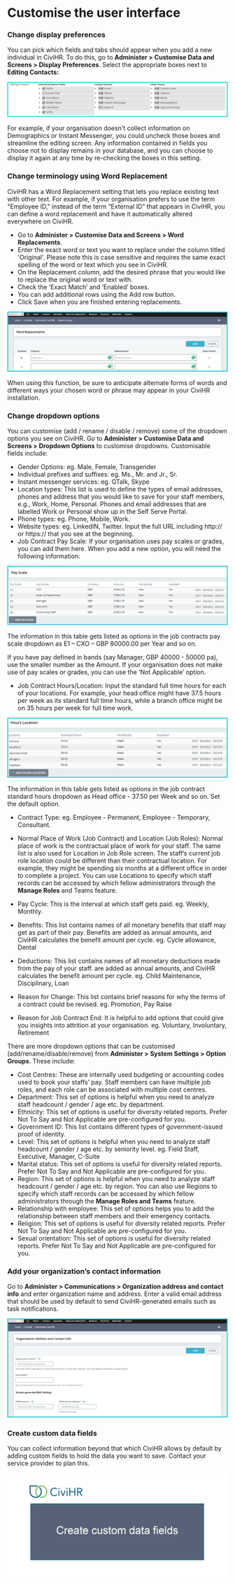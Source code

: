 Customise the user interface
==========

### Change display preferences 

You can pick which fields and tabs should appear when you add a new individual in CiviHR. To do this, go to **Administer > Customise Data and Screens > Display Preferences**. Select the appropriate boxes next to **Editing Contacts:**

![image](../img/editing-contact.png)

For example, if your organisation doesn't collect information on Demographics or Instant Messenger, you could uncheck those boxes and streamline the editing screen. Any information contained in fields you choose not to display remains in your database, and you can choose to display it again at any time by re-checking the boxes in this setting.

### Change terminology using Word Replacement 

CiviHR has a Word Replacement setting that lets you replace existing text with other text. For example, if your organisation prefers to use the term "Employee ID," instead of the term “External ID” that appears in CiviHR, you can define a word replacement and have it automatically altered everywhere on CiviHR.

-  Go to **Administer > Customise Data and Screens > Word Replacements**.
-  Enter the exact word or text you want to replace under the column titled 'Original'. Please note this is case sensitive and requires the same exact spelling of the word or text which you see in CiviHR.
-  On the Replacement column, add the desired phrase that you would like to replace the original word or text with.
-  Check the ‘Exact Match’ and ‘Enabled’ boxes.
-  You can add additional rows using the Add row button.
-  Click Save when you are finished entering replacements.

![image](../img/word-replacement.png)

When using this function, be sure to anticipate alternate forms of words and different ways your chosen word or phrase may appear in your CiviHR installation.

### Change dropdown options

You can customise (add / rename / disable / remove) some of the dropdown options you see on CiviHR. Go to **Administer > Customise Data and Screens > Dropdown Options** to customise dropdowns. Customisable fields include:

-   Gender Options: eg. Male, Female, Transgender
-   Individual prefixes and suffixes: eg. Ms., Mr. and Jr., Sr.
-   Instant messenger services: eg. GTalk, Skype
-   Location types: This list is used to define the types of email addresses, phones and address that you would like to save for your staff members, e.g., Work, Home, Personal. Phones and email addresses that are labelled Work or Personal show up in the Self Serve Portal.
-   Phone types: eg. Phone, Mobile, Work.
-   Website types: eg. LinkedIN, Twitter. Input the full URL including http:// or https:// that you see at the beginning.
-   Job Contract Pay Scale: If your organisation uses pay scales or grades, you can add them here. When you add a new option, you will need the following information:

![image](../img/payscale.png)

The information in this table gets listed as options in the job contracts pay scale dropdown as E1 – CXO  – GBP 80000.00 per Year and so on.

If you have pay defined in bands (say Manager, GBP 40000 - 50000 pa), use the smaller number as the Amount. If your organisation does not make use of pay scales or grades, you can use the ‘Not Applicable’ option.


-   Job Contract Hours/Location: Input the standard full time hours for each of your locations. For example, your head office might have 37.5 hours per week as its standard full time hours, while a branch office might be on 35 hours per week for full time work. 	 

![image](../img/hour-location.png)

The information in this table gets listed as options in the job contract standard hours dropdown as Head office - 37.50 per Week and so on. Set the default option.


-   Contract Type: eg. Employee - Permanent, Employee - Temporary, Consultant.
-   Normal Place of Work (Job Contract) and Location (Job Roles): Normal place of work is the contractual place of work for your staff. The same list is also used for Location in Job Role screen. The staff’s current job role location could be different than their contractual location. For example, they might be spending six months at a different office in order to complete a project. You can use Locations to specify which staff records can be accessed by which fellow administrators through the **Manage Roles** and Teams feature.

-   Pay Cycle: This is the interval at which staff gets paid. eg. Weekly, Monthly.
-   Benefits: This list contains names of all monetary benefits that staff may get as part of their pay. Benefits are added as annual amounts, and CiviHR calculates the benefit amount per cycle.  eg. Cycle allowance, Dental
-   Deductions: This list contains names of all monetary deductions made from the pay of your staff. are added as annual amounts, and CiviHR calculates the benefit amount per cycle. eg. Child Maintenance, Disciplinary, Loan
-   Reason for Change: This list contains brief reasons for why the terms of a contract could be revised. eg. Promotion, Pay Raise
-   Reason for Job Contract End: It is helpful to add options that could give you insights into attrition at your organisation. eg. Voluntary, Involuntary, Retirement

There are more dropdown options that can be customised (add/rename/disable/remove) from **Administer > System Settings > Option Groups**. These include:

-   Cost Centres: These are internally used budgeting or accounting codes used to book your staffs’ pay. Staff members can have multiple job roles, and each role can be associated with multiple cost centres.
-   Department: This set of options is helpful when you need to analyze staff headcount / gender / age etc. by department.
-   Ethnicity: This set of options is useful for diversity related reports. Prefer Not To Say and Not Applicable are pre-configured for you.
-   Government ID: This list contains different types of government-issued proof of identity.
-   Level: This set of options is helpful when you need to analyze staff headcount / gender / age etc. by seniority level. eg. Field Staff, Executive, Manager, C-Suite
-   Marital status: This set of options is useful for diversity related reports. Prefer Not To Say and Not Applicable are pre-configured for you.
-   Region: This set of options is helpful when you need to analyze staff headcount / gender / age etc. by region. You can also use Regions to specify which staff records can be accessed by which fellow administrators through the **Manage Roles and Teams** feature.
-   Relationship with employee: This set of options helps you to add the relationship between staff members and their emergency contacts.
-   Religion: This set of options is useful for diversity related reports. Prefer Not To Say and Not Applicable are pre-configured for you.
-   Sexual orientation: This set of options is useful for diversity related reports. Prefer Not To Say and Not Applicable are pre-configured for you.

### Add your organization’s contact information

Go to **Administer > Communications > Organization address and contact info** and enter organization name and address. Enter a valid email address that should be used by default to send CiviHR-generated emails such as task notifications.

![image](../img/organization-contact.png)

### Create custom data fields

You can collect information beyond that which CiviHR allows by default by adding custom fields to hold the data you want to save. Contact your service provider to plan this.

![image](../img/custom_fields.gif)
